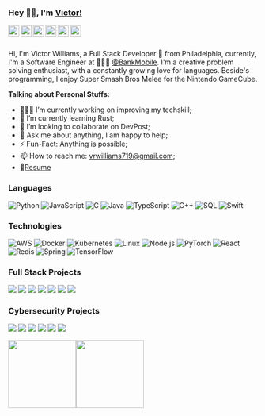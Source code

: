 ### Hey 👋🏽, I'm [Victor!](https://vaporjawn.github.io) 

<a href="https://twitter.com/vaporjawn">
  <img align="left" alt="Victor Williams | Twitter" width="22px" src="https://cdn.jsdelivr.net/npm/simple-icons@v3/icons/twitter.svg" />
</a>
<a href="https://www.linkedin.com/in/victorwilliams719/">
  <img align="left" alt="Victor's LinkdeIN" width="22px" src="https://cdn.jsdelivr.net/npm/simple-icons@v3/icons/linkedin.svg" />
</a>
<a href="https://t.me/todoslosdias">
  <img align="left" alt="Victor's Telegram" width="22px" src="https://cdn.jsdelivr.net/npm/simple-icons@v3/icons/telegram.svg" />
</a>
<a href="https://www.reddit.com/user/todoslosdays/">
  <img align="left" alt="Victor's Reddit" width="22px" src="https://cdn.jsdelivr.net/npm/simple-icons@v3/icons/reddit.svg" />
</a>
<a href="https://leetcode.com/vaporjawn/">
  <img align="left" alt="Vcitor's Leetcode" width="22px" src="https://cdn.jsdelivr.net/npm/simple-icons@v3/icons/leetcode.svg" />
</a>
<a href="https://www.instagram.com/vaporjawn">
  <img align="left" alt="Victor's instagram" width="22px" src="https://cdn.jsdelivr.net/npm/simple-icons@v3/icons/instagram.svg" />
</a>

<br />
<br />

Hi, I'm Victor Williams, a Full Stack Developer 🚀 from Philadelphia, currently, I'm a Software Engineer at 🙍🏽‍♂️ [@BankMobile](https://bankmobile.com). I'm a creative problem solving enthusiast, with a constantly growing love for languages. Beside's programming, I enjoy Super Smash Bros Melee for the Nintendo GameCube.

**Talking about Personal Stuffs:**

- 👨🏽‍💻 I’m currently working on improving my techskill;
- 🌱 I’m currently learning Rust; 
- 👯 I’m looking to collaborate on DevPost;
- 💬 Ask me about anything, I am happy to help;
- ⚡️ Fun-Fact: Anything is possible;
- 📫 How to reach me: vrwilliams719@gmail.com;
- 📝[Resume](https://vaporjawn.github.io/Resume.html)

### Languages

![Python](https://img.shields.io/badge/-Python-000?&logo=Python)
![JavaScript](https://img.shields.io/badge/-JavaScript-000?&logo=JavaScript)
![C](https://img.shields.io/badge/-C-000?&logo=C)
![Java](https://img.shields.io/badge/-Java-000?&logo=Java&logoColor=007396)
![TypeScript](https://img.shields.io/badge/-TypeScript-000?&logo=TypeScript)
![C++](https://img.shields.io/badge/-C++-000?&logo=c%2b%2b&logoColor=00599C)
![SQL](https://img.shields.io/badge/-SQL-000?&logo=MySQL)
![Swift](https://img.shields.io/badge/-Swift-000?&logo=Swift)

### Technologies

![AWS](https://img.shields.io/badge/-AWS-000?&logo=Amazon-AWS&logoColor=F90)
![Docker](https://img.shields.io/badge/-Docker-000?&logo=Docker)
![Kubernetes](https://img.shields.io/badge/-Kubernetes-000?&logo=Kubernetes)
![Linux](https://img.shields.io/badge/-Linux-000?&logo=Linux)
![Node.js](https://img.shields.io/badge/-Node.js-000?&logo=node.js)
![PyTorch](https://img.shields.io/badge/-PyTorch-000?&logo=PyTorch)
![React](https://img.shields.io/badge/-React-000?&logo=React)
![Redis](https://img.shields.io/badge/-Redis-000?&logo=Redis)
![Spring](https://img.shields.io/badge/-Spring-000?&logo=Spring)
![TensorFlow](https://img.shields.io/badge/-TensorFlow-000?&logo=TensorFlow)

### Full Stack Projects

[![](https://img.shields.io/badge/-🧬%20My%20Website-000)](https://github.com/adamalston/v2)
[![](https://img.shields.io/badge/-🦠%20COVID‑19%20Dashboard-000)](https://github.com/adamalston/COVID-19-Dashboard)
[![](https://img.shields.io/badge/-📝%20Summarizer-000)](https://github.com/adamalston/Summarizer)
[![](https://img.shields.io/badge/-🔬%20Overwatch-000)](https://github.com/adamalston/overwatch)
[![](https://img.shields.io/badge/-🛰%20KubeSat-000)](https://github.com/adamalston/kubesat)
[![](https://img.shields.io/badge/-🔊%20Voice%20Poker-000)](https://github.com/adamalston/Poker)
[![](https://img.shields.io/badge/-🗺%20PokémonGo%20Map-000)](https://github.com/adamalston/PokemonGo-Map)

### Cybersecurity Projects

[![](https://img.shields.io/badge/-🩸%20Heartbleed-000)](https://github.com/adamalston/Heartbleed)
[![](https://img.shields.io/badge/-🌊%20SYN%20Flood-000)](https://github.com/adamalston/SYN-Flood)
[![](https://img.shields.io/badge/-🗂%20Packet%20Sniffing%20%26%20Spoofing-000)](https://github.com/adamalston/Packet-Sniffing-and-Spoofing)
[![](https://img.shields.io/badge/-💉%20SQL%20Injection-000)](https://github.com/adamalston/SQL-Injection)
[![](https://img.shields.io/badge/-🛡%20Spectre%20%26%20Meltdown-000)](https://github.com/adamalston/Meltdown-Spectre)
[![](https://img.shields.io/badge/-🌐%20Network%20Tools-000)](https://github.com/adamalston/Network-Tools)

<a href="https://www.adamalston.com/"><img height="137px" src="https://github-readme-stats.vercel.app/api?username=adamalston&hide_title=true&hide_border=true&show_icons=true&include_all_commits=true&count_private=true&line_height=21&text_color=000&icon_color=000&bg_color=0,ea6161,ffc64d,fffc4d,52fa5a&theme=graywhite" /><!-- wi*quL3fcV --><img height="137px" src="https://github-readme-stats.vercel.app/api/top-langs/?username=adamalston&hide=html&hide_title=true&hide_border=true&layout=compact&langs_count=6&exclude_repo=comp426,Redventures-Movie-Quotes&text_color=000&icon_color=fff&bg_color=0,52fa5a,4dfcff,c64dff&theme=graywhite" /></a>
